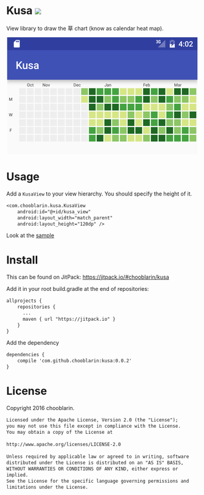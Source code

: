 # Kusa [![](https://jitpack.io/v/chooblarin/kusa.svg)](https://jitpack.io/#chooblarin/kusa)

View library to draw the 草 chart (know as calendar heat map).

<p align="center">
  <img src="assets/screenshot.png">
</p>

# Usage

Add a `KusaView` to your view hierarchy. You should specify the height of it.

```
<com.chooblarin.kusa.KusaView
    android:id="@+id/kusa_view"
    android:layout_width="match_parent"
    android:layout_height="120dp" />
```

Look at the [sample](https://github.com/chooblarin/kusa/blob/master/sample/src/main/java/com/chooblarin/kusa/demo/MainActivity.java)

# Install

This can be found on JitPack: https://jitpack.io/#chooblarin/kusa

Add it in your root build.gradle at the end of repositories:
```
allprojects {
    repositories {
      ...
      maven { url "https://jitpack.io" }
    }
}
```

Add the dependency
```
dependencies {
    compile 'com.github.chooblarin:kusa:0.0.2'
}
```

# License

Copyright 2016 chooblarin.

```
Licensed under the Apache License, Version 2.0 (the "License");
you may not use this file except in compliance with the License.
You may obtain a copy of the License at

http://www.apache.org/licenses/LICENSE-2.0

Unless required by applicable law or agreed to in writing, software
distributed under the License is distributed on an "AS IS" BASIS,
WITHOUT WARRANTIES OR CONDITIONS OF ANY KIND, either express or implied.
See the License for the specific language governing permissions and
limitations under the License.
```
